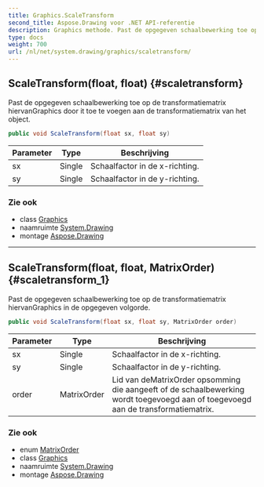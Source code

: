 ```yaml
---
title: Graphics.ScaleTransform
second_title: Aspose.Drawing voor .NET API-referentie
description: Graphics methode. Past de opgegeven schaalbewerking toe op de transformatiematrix hiervanGraphics door it toe te voegen aan de transformatiematrix van het object.
type: docs
weight: 700
url: /nl/net/system.drawing/graphics/scaletransform/
---
```

## ScaleTransform(float, float) {#scaletransform}

Past de opgegeven schaalbewerking toe op de transformatiematrix hiervanGraphics door it toe te voegen aan de transformatiematrix van het object.

```csharp
public void ScaleTransform(float sx, float sy)
```

| Parameter | Type | Beschrijving |
| --- | --- | --- |
| sx | Single | Schaalfactor in de x-richting. |
| sy | Single | Schaalfactor in de y-richting. |

### Zie ook

* class [Graphics](../)
* naamruimte [System.Drawing](../../graphics/)
* montage [Aspose.Drawing](../../../)

---

## ScaleTransform(float, float, MatrixOrder) {#scaletransform_1}

Past de opgegeven schaalbewerking toe op de transformatiematrix hiervanGraphics in de opgegeven volgorde.

```csharp
public void ScaleTransform(float sx, float sy, MatrixOrder order)
```

| Parameter | Type | Beschrijving |
| --- | --- | --- |
| sx | Single | Schaalfactor in de x-richting. |
| sy | Single | Schaalfactor in de y-richting. |
| order | MatrixOrder | Lid van deMatrixOrder opsomming die aangeeft of de schaalbewerking wordt toegevoegd aan of toegevoegd aan de transformatiematrix. |

### Zie ook

* enum [MatrixOrder](../../../system.drawing.drawing2d/matrixorder/)
* class [Graphics](../)
* naamruimte [System.Drawing](../../graphics/)
* montage [Aspose.Drawing](../../../)


